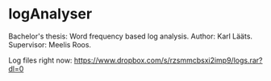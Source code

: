 # logAnalyser
Bachelor's thesis: Word frequency based log analysis. Author: Karl Lääts. Supervisor: Meelis Roos.


Log files right now: https://www.dropbox.com/s/rzsmmcbsxi2imp9/logs.rar?dl=0
